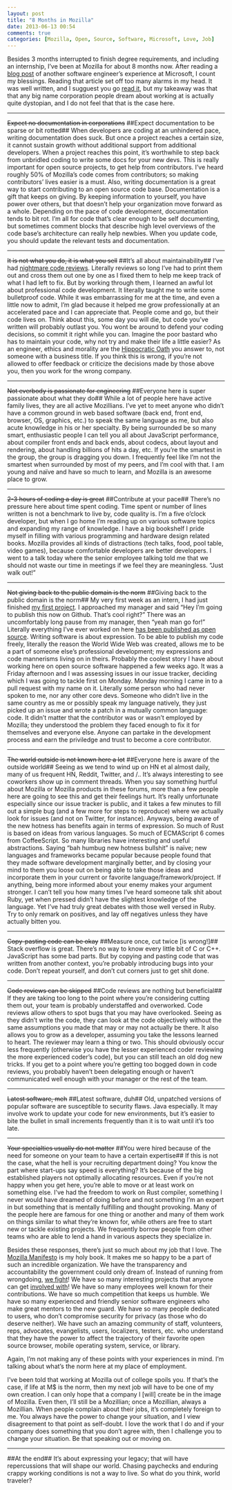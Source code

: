 ```yaml
---
layout: post
title: "8 Months in Mozilla"
date: 2013-06-13 00:54
comments: true
categories: [Mozilla, Open, Source, Software, Microsoft, Love, Job] 
---
```

Besides 3 months interrupted to finish degree requirements, and including an
internship, I’ve been at Mozilla for about 8 months now.  After reading a
[blog post](http://ahmetalpbalkan.com/blog/8-months-microsoft/)
of another software engineer’s experience at Microsoft, I count my
blessings.  Reading that article set off too many alarms in my
head.  It was well written, and I sugguest you go
[read it](http://ahmetalpbalkan.com/blog/8-months-microsoft/), but my takeaway
was that that any big name corporation people dream about working at is
actually quite dystopian, and I do not feel that that is the case here.

***
~~Expect no documentation in corporations~~
##Expect documentation to be sparse or bit rotted##
When developers are coding at an unhindered pace, writing documentation does
suck.  But once a project reaches a certain size, it cannot sustain growth
without additional support from additional developers.  When a project reaches
this point, it’s worthwhile to step back from unbridled coding to write some
docs for your new devs.  This is really important for open source projects, to
get help from contributors.  I’ve heard roughly 50% of Mozilla’s code comes
from contributors; so making contributors’ lives easier is a must.  Also,
writing documentation is a great way to start contributing to an open source
code
base.  Documentation is a gift that keeps on giving.  By keeping information to
yourself, you have power over others, but that doesn’t help your organization
move forward as a whole.  Depending on the pace of code development,
documentation tends to bit rot.  I’m all for code that’s clear enough to be
self documenting, but sometimes comment blocks that describe high level
overviews of the code base’s architecture can really help newbies.  When you
update code, you should update the relevant tests and documentation.

***
~~It is not what you do, it is what you sell~~
##It’s all about maintainability##
I’ve had
[nightmare code reviews](https://bugzilla.mozilla.org/show_bug.cgi?id=744640).
Literally reviews so long I’ve had to print
them out and cross them out one by one as I fixed them to help me keep track
of what I had left to fix.  But by working through them, I learned an awful lot
about professional code development.
It literally taught me to write some bulletproof code.  While it was
embarrassing for me at the time, and even a little now to admit, I’m glad
because it helped me grow professionally at an accelerated pace and I can
appreciate that.  People come and go, but their code lives on.  Think about
this, some day you will die, but code you’ve written will probably outlast you.
You wont be around to defend your coding decisions, so commit it right while
you can.  Imagine the poor bastard who has to maintain your code, why not try
and make their life a little easier?  As an engineer, ethics and morality are
the
[Hippocratic Oath](http://courses.cs.vt.edu/cs3604/lib/WorldCodes/Hippocr.Oath.html)
you answer to, not someone with a business title.  If you
think this is wrong, if you’re not allowed to offer feedback or criticize the
decisions made by those above you, then you work for the wrong company.

***
~~Not everbody is passionate for engineering~~
##Everyone here is super passionate about what they do##
While a lot of people here have active family lives, they are all active
Mozillians.  I’ve yet to meet anyone who didn’t have a common ground in web
based software (back end, front end, browser, OS, graphics, etc.) to speak the
same language as me, but also acute knowledge in his or her specialty.  By
being surrounded be so many smart, enthusiastic people I can tell you all about
JavaScript performance, about compiler front ends and back ends, about codecs,
about layout and rendering, about handling billions of hits a day, etc.  If
you’re the smartest in the group, the group is dragging you down.  I frequently
feel like I’m not the smartest when surrounded by most of my peers, and I’m
cool with that.  I am young and naïve and have so much to learn, and Mozilla is
an awesome place to grow.

***
~~2-3 hours of coding a day is great~~
##Contribute at your pace##
There’s no pressure here about time spent coding.  Time spent or number of
lines written is not a benchmark to live by, code quality is.  I’m a five
o’clock developer, but when I go home I’m reading up on various software
topics and expanding my range of knowledge.  I have a big bookshelf I pride
myself in filling with various programming and hardware design related books.
Mozilla provides all kinds of distractions (tech talks, food, pool table, video
games), because comfortable developers are better developers.  I went to a talk
today where the senior employee talking told me that we should not waste our
time in meetings if we feel they are meaningless.  “Just walk out!”

***
~~Not giving back to the public domain is the norm~~
##Giving back to the public domain is the norm##
My very first week as an intern, I had just finished
[my first project](https://github.com/nickdesaulniers/Super-Tip-Calculator).
I approached my manager and said “Hey I’m going to publish this now on
Github.  That’s cool right?”  There was an uncomfortably long pause from my
manager, then “yeah man go for!”  Literally everything I’ve ever worked on
here
[has been published as open source](https://github.com/nickdesaulniers?tab=repositories).
Writing software is about expression.  To be able to publish my
code freely, literally the reason the World Wide Web was created, allows me to
be a
part of someone else’s professional development; my expressions and code
mannerisms living on in theirs.  Probably the coolest story I have about
working here on open source software happened a few weeks ago.  It was a Friday
afternoon and I was assessing issues in our issue tracker, deciding which I was
going to tackle first on Monday.  Monday morning I came in to a pull request
with my name on it.  Literally some person who had never spoken to me, nor any
other core devs.  Someone who didn’t live in the same country as me or possibly
speak my language natively, they just picked up an issue and wrote a patch in a
mutually common language: code.  It didn’t matter that the contributor was or
wasn’t employed by Mozilla; they understood the problem they faced enough to
fix it for themselves and everyone else. Anyone can partake in the development
process and earn the priviledge and trust to become a core contributor.

***
~~The world outside is not known here a lot~~
##Everyone here is aware of the outside world##
Seeing as we tend to wind up on HN et al almost daily, many of us frequent HN,
Reddit, Twitter, and /..  It’s always interesting to see coworkers show up in
comment threads.  When you say something hurtful about Mozilla or Mozilla
products in these forums, more than a few people here are going to see this and
get their feelings hurt.  It’s really unfortunate especially since our issue
tracker is public, and it takes a few minutes to fill out a simple bug (and a
few more for steps to reproduce) where we actually look for issues (and not on
Twitter, for instance).  Anyways, being aware of the new hotness has benefits
again in terms of expression.  So much of Rust is based on ideas from various
languages.  So much of ECMAScript 6 comes from CoffeeScript.  So many libraries
have interesting and useful abstractions.  Saying “bah humbug new hotness
bullshit” is naïve; new languages and frameworks became popular because people
found that they made software development marginally better, and by closing
your mind to them you loose out on being able to take those ideas and
incorporate them in your current or favorite language/framework/project.  If
anything, being more informed about your enemy makes your argument stronger.  I
can’t tell you how many times I’ve heard someone talk shit about Ruby, yet when
pressed didn’t have the slightest knowledge of the language. Yet I’ve had
truly great debates with those well versed in Ruby.  Try to only remark on
positives, and lay off negatives unless they have actually bitten you.

***
~~Copy-pasting code can be okay~~
##Measure once, cut twice [is wrong!]##
Stack overflow is great.  There’s no way to know every little bit of C or C++.
JavaScript has some bad parts.  But by copying and pasting code that was
written from another context, you’re probably introducing bugs into your code.
Don’t repeat yourself, and don’t cut corners just to get shit done.

***
~~Code reviews can be skipped~~
##Code reviews are nothing but beneficial##
If they are taking too long to the point where you’re considering cutting them
out, your team is probably understaffed and overworked.  Code reviews allow
others to spot bugs that you may have overlooked.  Seeing as they didn’t write
the code, they can look at the code objectively without the same assumptions
you made that may or may not actually be there.  It also allows you to grow
as a developer, assuming you take the lessons learned to heart.  The reviewer
may learn a thing or two.  This should obviously occur less frequently
(otherwise you have the lesser experienced coder reviewing the more experienced
coder’s code), but you can still teach an old dog new tricks.  If you get to a
point where you’re getting too bogged down in code reviews, you probably
haven’t been delegating enough or haven’t communicated well enough with your
manager or the rest of the team.

***
~~Latest software, meh~~
##Latest software, duh##
Old, unpatched versions of popular software are susceptible to security flaws.
Java especially.  It may involve work to update your code for new environments,
but it’s easier to bite the bullet in small increments frequently than it is to
wait until it’s too late.

***
~~Your specialties usually do not matter~~
##You were hired because of the need for someone on your team to have a certain expertise##
If this is not the case, what the hell is your recruiting department doing?
You know the part where start-ups say speed is everything?  It’s because of the
big established players not optimally allocating resources.  Even if you’re not
happy when you get here, you’re able to move or at least work on something
else.  I’ve had the freedom to work on Rust compiler, something I never would
have dreamed of doing before and not something I’m an expert in but something
that is mentally fulfilling and thought provoking.  Many of the people here are
famous for one thing or another and many of them work on things similar to
what they’re known for, while others are free to start new or tackle existing
projects.  We frequently borrow people from other teams who are able to lend a
hand in various aspects they specialize in.

Besides these responses, there’s just so much about my job that I love.  The
[Mozilla Manifesto](http://www.mozilla.org/en-US/about/manifesto/)
is my holy book.  It makes me so happy
to be a part of such an incredible organization.  We have the transparency and
accountability the government could only dream of.  Instead of running from
wrongdoing,
[we fight](https://optin.stopwatching.us/)!
We have so many interesting projects that anyone can get
[involved with](http://www.whatcanidoformozilla.org/)!
We have so many employees well known for their contributions.
We have so much competition that keeps us humble.  We have so many experienced
and friendly senior software engineers who make great mentors to the new guard.
We have so many people dedicated to users, who don’t compromise security for
privacy (as those who do deserve neither).  We have such an amazing community
of staff, volunteers, reps, advocates, evangelists, users, localizers, testers,
etc. who understand that they have the power to affect the trajectory of their
favorite open source browser, mobile operating system, service, or library.

Again, I’m not making any of these points with your experiences
in mind.  I’m talking about what’s the norm here at my place of employment.

I’ve been told that working at Mozilla out of college spoils you.  If that’s
the case, if life at M$ is the norm, then my next job will have to be one of my
own creation.  I can only hope that a company I [will] create be in the image
of Mozilla.  Even then, I’ll still be a Mozillian; once a Mozillian, always a
Mozillian.  When people complain about their jobs, it’s completely foreign to
me.  You always have the power to change your situation, and I view
disagreement to that point as self-doubt.  I love the work that I do and if
your company does something that you don’t agree with, then I challenge you to
change your situation.  Be that speaking out or moving on.

***
##At the end##
It’s about expressing your legacy; that will have repercussions that will shape
our world.  Chasing paychecks and enduring crappy working conditions is not a
way to live.  So what do you think, world traveler?

